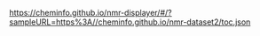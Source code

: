 https://cheminfo.github.io/nmr-displayer/#/?sampleURL=https%3A//cheminfo.github.io/nmr-dataset2/toc.json
